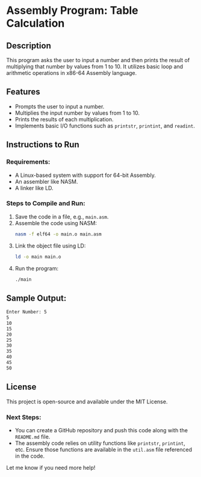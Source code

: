 # Assembly Program: Table Calculation

## Description
This program asks the user to input a number and then prints the result of multiplying that number by values from 1 to 10. It utilizes basic loop and arithmetic operations in x86-64 Assembly language.

## Features
- Prompts the user to input a number.
- Multiplies the input number by values from 1 to 10.
- Prints the results of each multiplication.
- Implements basic I/O functions such as `printstr`, `printint`, and `readint`.

## Instructions to Run

### Requirements:
- A Linux-based system with support for 64-bit Assembly.
- An assembler like NASM.
- A linker like LD.

### Steps to Compile and Run:
1. Save the code in a file, e.g., `main.asm`.
2. Assemble the code using NASM:
   ```bash
   nasm -f elf64 -o main.o main.asm
   ```
3. Link the object file using LD:
   ```bash
   ld -o main main.o
   ```
4. Run the program:
   ```bash
   ./main
   ```

## Sample Output:

   ```bash
   Enter Number: 5
   5
   10
   15
   20
   25
   30
   35
   40
   45
   50
   ```

## License
This project is open-source and available under the MIT License.



### Next Steps:
- You can create a GitHub repository and push this code along with the `README.md` file.
- The assembly code relies on utility functions like `printstr`, `printint`, etc. Ensure those functions are available in the `util.asm` file referenced in the code.

Let me know if you need more help!



